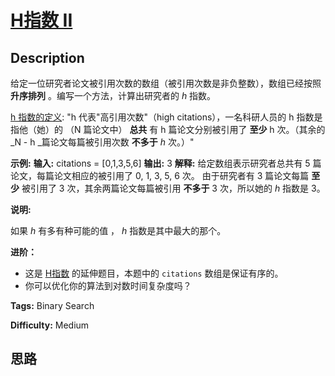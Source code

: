 # [H指数 II][title]

## Description

给定一位研究者论文被引用次数的数组（被引用次数是非负整数），数组已经按照 **升序排列** 。编写一个方法，计算出研究者的 _h_ 指数。

[h 指数的定义](https://baike.baidu.com/item/h-index/3991452?fr=aladdin): "h
代表"高引用次数"（high citations），一名科研人员的 h 指数是指他（她）的 （N 篇论文中） **总共** 有 h 篇论文分别被引用了
**至少** h 次。（其余的  _N - h  _篇论文每篇被引用次数 **不多于** _h_ 次。）"



**示例:**
            **输入:** citations = [0,1,3,5,6]    **输出:** 3     **解释:** 给定数组表示研究者总共有 5 篇论文，每篇论文相应的被引用了 0, 1, 3, 5, 6 次。         由于研究者有 3 篇论文每篇 **至少** 被引用了 3 次，其余两篇论文每篇被引用 **不多于** 3 次，所以她的 _h_ 指数是 3。



**说明:**

如果 _h_ 有多有种可能的值 ， _h_ 指数是其中最大的那个。



**进阶：**

  * 这是 [H指数](/problems/h-index/description/) 的延伸题目，本题中的 `citations` 数组是保证有序的。
  * 你可以优化你的算法到对数时间复杂度吗？


**Tags:** Binary Search

**Difficulty:** Medium

## 思路

[title]: https://leetcode-cn.com/problems/h-index-ii
